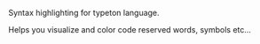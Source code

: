 Syntax highlighting for typeton language.

Helps you visualize and color code reserved words, symbols etc...
